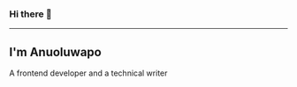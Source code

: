 ### Hi there 👋

<hr></hr>

<h2>I'm Anuoluwapo</h2>

<p>A frontend developer and a technical writer</p>
